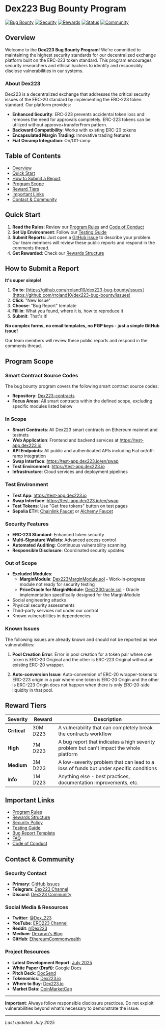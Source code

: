 # Dex223 Bug Bounty Program

[![Bug Bounty](https://img.shields.io/badge/Bug%20Bounty-Active-brightgreen)](https://github.com/dex223/bug-bounty)
[![Security](https://img.shields.io/badge/Security-Responsible%20Disclosure-blue)](https://github.com/dex223/bug-bounty/blob/main/SECURITY.md)
[![Rewards](https://img.shields.io/badge/Rewards-Up%20to%2030M%20D223-orange)](https://github.com/dex223/bug-bounty/blob/main/REWARDS.md)
[![Status](https://img.shields.io/badge/Status-Active%20Program-success)](https://github.com/dex223/bug-bounty)
[![Community](https://img.shields.io/badge/Community-10%2B%20Security%20Researchers-blueviolet)](https://t.me/Dex223_defi)

## Overview

Welcome to the **Dex223 Bug Bounty Program**! We're committed to maintaining the highest security standards for our decentralized exchange platform built on the ERC-223 token standard. This program encourages security researchers and ethical hackers to identify and responsibly disclose vulnerabilities in our systems.

### About Dex223
Dex223 is a decentralized exchange that addresses the critical security issues of the ERC-20 standard by implementing the ERC-223 token standard. Our platform provides:
- **Enhanced Security**: ERC-223 prevents accidental token loss and removes the need for approvals completely. ERC-223 tokens can be utilized without approve+transferFrom pattern.
- **Backward Compatibility**: Works with existing ERC-20 tokens
- **Encapsulated Margin Trading**: Innovative trading features
- **Fiat Onramp Integration**: On/Off-ramp

## Table of Contents

- [Overview](#overview)
- [Quick Start](#quick-start)
- [How to Submit a Report](#how-to-submit-a-report)
- [Program Scope](#program-scope)
- [Reward Tiers](#reward-tiers)
- [Important Links](#important-links)
- [Contact & Community](#contact--community)

## Quick Start

1. **Read the Rules**: Review our [Program Rules](RULES.md) and [Code of Conduct](CODE_OF_CONDUCT.md)
2. **Set Up Environment**: Follow our [Testing Guide](TESTING_GUIDE.md)
3. **Submit Reports**: Just open a [GitHub issue](https://github.com/rroland10/dex223-bug-bounty/issues) to describe your problem. Our team members will review these public reports and respond in the comments thread.
4. **Get Rewarded**: Check our [Rewards Structure](REWARDS.md)

## How to Submit a Report

**It's super simple!**

1. **Go to**: [https://github.com/rroland10/dex223-bug-bounty/issues](https://github.com/rroland10/dex223-bug-bounty/issues)
2. **Click**: "New Issue"
3. **Choose**: "Bug Report" template
4. **Fill in**: What you found, where it is, how to reproduce it
5. **Submit**: That's it!

**No complex forms, no email templates, no PGP keys - just a simple GitHub issue!**

Our team members will review these public reports and respond in the comments thread.

## Program Scope

### Smart Contract Source Codes
The bug bounty program covers the following smart contract source codes:
- **Repository**: [Dex223-contracts](https://github.com/EthereumCommonwealth/Dex223-contracts/tree/253367297d9093db21661b297cdbb104d8579e35)
- **Focus Areas**: All smart contracts within the defined scope, excluding specific modules listed below

### In Scope
- **Smart Contracts**: All Dex223 smart contracts on Ethereum mainnet and testnets
- **Web Application**: Frontend and backend services at https://test-app.dex223.io
- **API Endpoints**: All public and authenticated APIs including Fiat on/off-ramp integration
- **Swap Interface**: https://test-app.dex223.io/en/swap
- **Test Environment**: https://test-app.dex223.io
- **Infrastructure**: Cloud services and deployment pipelines

### Test Environment
- **Test App**: https://test-app.dex223.io
- **Swap Interface**: https://test-app.dex223.io/en/swap
- **Test Tokens**: Use "Get free tokens" button on test pages
- **Sepolia ETH**: [Chainlink Faucet](https://faucets.chain.link/sepolia) or [Alchemy Faucet](https://www.alchemy.com/faucets/ethereum-sepolia)

### Security Features
- **ERC-223 Standard**: Enhanced token security
- **Multi-Signature Wallets**: Advanced access control
- **Automated Auditing**: Continuous vulnerability scanning
- **Responsible Disclosure**: Coordinated security updates

### Out of Scope
- **Excluded Modules**:
  - **MarginModule**: [Dex223MarginModule.sol](https://github.com/EthereumCommonwealth/Dex223-contracts/blob/253367297d9093db21661b297cdbb104d8579e35/contracts/dex-core/Dex223MarginModule.sol) - Work-in-progress module not ready for security testing
  - **PriceOracle for MarginModule**: [Dex223Oracle.sol](https://github.com/EthereumCommonwealth/Dex223-contracts/blob/253367297d9093db21661b297cdbb104d8579e35/contracts/dex-core/Dex223Oracle.sol) - Oracle implementation specifically designed for the MarginModule
- Social engineering attacks
- Physical security assessments
- Third-party services not under our control
- Known vulnerabilities in dependencies

### Known Issues
The following issues are already known and should not be reported as new vulnerabilities:

1. **Pool Creation Error**: Error in pool creation for a token pair where one token is ERC-20 Original and the other is ERC-223 Original without an existing ERC-20 wrapper.

2. **Auto-conversion Issue**: Auto-conversion of ERC-20 wrapper-tokens to ERC-223 origin in a pair where one token is ERC-20 Origin and the other is ERC-223 Origin does not happen when there is only ERC-20-side liquidity in that pool.

## Reward Tiers

| Severity | Reward | Description |
|----------|---------|-------------|
| **Critical** | 30M D223 | A vulnerability that can completely break the contracts workflow |
| **High** | 7M D223 | A bug report that indicates a high severity problem but can't impact the whole platform |
| **Medium** | 3M D223 | A low-severity problem that can lead to a loss of funds but under specific conditions |
| **Info** | 1M D223 | Anything else - best practices, documentation improvements, etc. |

## Important Links

- [Program Rules](RULES.md)
- [Rewards Structure](REWARDS.md)
- [Security Policy](SECURITY.md)
- [Testing Guide](TESTING_GUIDE.md)
- [Bug Report Template](REPORT_TEMPLATE.md)
- [FAQ](FAQ.md)
- [Code of Conduct](CODE_OF_CONDUCT.md)

## Contact & Community

### Security Contact
- **Primary**: [GitHub Issues](https://github.com/rroland10/dex223-bug-bounty/issues)
- **Telegram**: [Dex223 Channel](https://t.me/Dex223_defi)
- **Discord**: [Dex223 Community](https://discord.gg/t5bdeGC5Jk)

### Social Media & Resources
- **Twitter**: [@Dex_223](https://x.com/Dex_223)
- **YouTube**: [ERC223 Channel](https://www.youtube.com/@erc223)
- **Reddit**: [r/Dex223](https://www.reddit.com/r/Dex223)
- **Medium**: [Dexaran's Blog](https://dexaran820.medium.com/)
- **GitHub**: [EthereumCommonwealth](https://github.com/EthereumCommonwealth)

### Project Resources
- **Latest Development Report**: [July 2025](https://gist.github.com/Dexaran/c479c626a1af52853f5e396d2b7fcf9f)
- **White Paper (Draft)**: [Google Docs](https://docs.google.com/document/d/1Ndz-kqrz4bZV-VwxnmgTW6jz9QsoKgy3zHehcNNGLYM/edit)
- **Pitch Deck**: [DocSend](https://docsend.com/view/zdcya97tgiiiqvwy)
- **Tokenomics**: [Dex223.io](http://dex223.io/#tokenomics)
- **Where to Buy**: [Dex223.io](https://www.dex223.io)
- **Market Data**: [CoinMarketCap](https://coinmarketcap.com/currencies/dex223/)

---

**Important**: Always follow responsible disclosure practices. Do not exploit vulnerabilities beyond what's necessary to demonstrate the issue.

---

*Last updated: July 2025* 